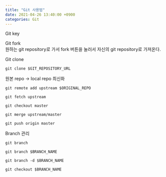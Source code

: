 ```yaml
---
title: "Git 사용법"
date: 2021-04-26 13:40:00 +0900
categories: Git
---
```


Git key

Git fork    
원하는 git repository로 가서 fork 버튼을 눌러서 자신의 git repository로 가져온다.    

Git clone
```
git clone $GIT_REPOSITORY_URL
```

원본 repo -> local repo 최신화
```
git remote add upstream $ORIGINAL_REPO

git fetch upstream

git checkout master

git merge upstream/master

git push origin master
```

Branch 관리    
```
git branch

git branch $BRANCH_NAME

git branch -d $BRANCH_NAME

git checkout $BRANCH_NAME
```
